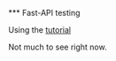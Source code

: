 *** Fast-API testing

Using the [tutorial](https://fastapi.tiangolo.com/tutorial/first-steps/?)

Not much to see right now. 